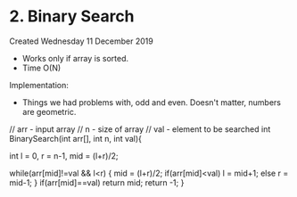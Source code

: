 # 2. Binary Search
Created Wednesday 11 December 2019


* Works only if array is sorted.
* Time O(N)

Implementation:

* Things we had problems with, odd and even. Doesn't matter, numbers are geometric.

// arr - input array
// n - size of array
// val - element to be searched
int BinarySearch(int arr[], int n, int val){	
    
int l = 0, r = n-1, mid = (l+r)/2;
    
while(arr[mid]!=val && l<r)
{
mid = (l+r)/2;
if(arr[mid]<val)
l = mid+1;
else
r = mid-1;
}
if(arr[mid]==val)
return mid;
return -1;
}

